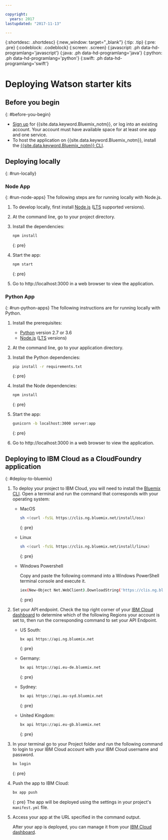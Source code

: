 ```yaml
---

copyright:
  years: 2017
lastupdated: "2017-11-13"

---
```


{:shortdesc: .shortdesc}
{:new_window: target="_blank"}
{:tip: .tip}
{:pre: .pre}
{:codeblock: .codeblock}
{:screen: .screen}
{:javascript: .ph data-hd-programlang='javascript'}
{:java: .ph data-hd-programlang='java'}
{:python: .ph data-hd-programlang='python'}
{:swift: .ph data-hd-programlang='swift'}

# Deploying Watson starter kits


## Before you begin
{: #before-you-begin}

- [Sign up](https://bluemix.net/registration/) for {{site.data.keyword.Bluemix_notm}}, or log into an existing account. Your account must have available space for at least one app and one service.
- To host the application on {{site.data.keyword.Bluemix_notm}}, install the [{{site.data.keyword.Bluemix_notm}} CLI](https://console.bluemix.net/docs/cli/reference/bluemix_cli/index.html#install_bluemix_cli).


## Deploying locally
{: #run-locally}


### Node App
{: #run-node-apps}
The following steps are for running locally with Node.js.

1. To develop locally, first install [Node.js](https://nodejs.org) ([LTS](https://github.com/nodejs/Release) supported versions).

1. At the command line, go to your project directory.

1. Install the dependencies:

    ```sh
    npm install
    ```
    {: pre}

1. Start the app:

    ```sh
    npm start
    ```
    {: pre}
    
1. Go to http://localhost:3000 in a web browser to view the application.

### Python App
{: #run-python-apps}
The following instructions are for running locally with Python.

1. Install the prerequisites:
    - [Python](https://www.python.org/) version 2.7 or 3.6
    - [Node.js](https://nodejs.org/en/) ([LTS](https://github.com/nodejs/Release#nodejs-release-working-group) versions)

1. At the command line, go to your application directory.

1. Install the Python dependencies:

    ```sh
    pip install -r requirements.txt
    ```
    {: pre}

1. Install the Node dependencies:

    ```sh
    npm install
    ```
    {: pre}

1. Start the app:

    ```sh
    gunicorn -b localhost:3000 server:app
    ```
    {: pre}
    
1. Go to http://localhost:3000 in a web browser to view the application.


## Deploying to IBM Cloud as a CloudFoundry application
{: #deploy-to-bluemix}

1. To deploy your project to IBM Cloud, you will need to install the [Bluemix CLI](https://console.bluemix.net/docs/cli/reference/bluemix_cli/get_started.html#getting-started). Open a terminal and run the command that corresponds with your operating system:

    - MacOS

        ```sh
        sh <(curl -fsSL https://clis.ng.bluemix.net/install/osx)
        ```
       {: pre}

    - Linux

        ```sh
        sh <(curl -fsSL https://clis.ng.bluemix.net/install/linux)
        ```
       {: pre}

    - Windows Powershell

        Copy and paste the following command into a Windows PowerShell terminal console and execute it.
        ```sh
        iex(New-Object Net.WebClient).DownloadString('https://clis.ng.bluemix.net/install/powershell')
        ```
        {: pre}

1. Set your API endpoint. Check the top right corner of your [IBM Cloud dashboard](https://console.bluemix.net/dashboard) to determine which of the following Regions your account is set to, then run the corresponding command to set your API Endpoint.

    - US South:

        ```sh
        bx api https://api.ng.bluemix.net
        ```
        {: pre}

    - Germany:

        ```sh
        bx api https://api.eu-de.bluemix.net
        ```
        {: pre}

    - Sydney:

        ```sh
        bx api https://api.au-syd.bluemix.net
        ```
        {: pre}

    - United Kingdom:

        ```sh
        bx api https://api.eu-gb.bluemix.net
        ```
        {: pre}

1. In your terminal go to your Project folder and run the following command to login to your IBM Cloud account with your IBM Cloud username and password.

    ```bash
    bx login
    ```
    {: pre}

1. Push the app to IBM Cloud:

    ```bash
    bx app push
    ```
    {: pre}
    The app will be deployed using the settings in your project's `manifest.yml` file.

1. Access your app at the URL specified in the command output.

    After your app is deployed, you can manage it from your [IBM Cloud dashboard](https://console.bluemix.net/dashboard/apps).
